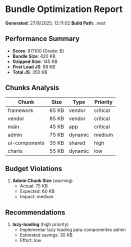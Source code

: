 # Bundle Optimization Report

**Generated**: 27/9/2025, 12:11:02
**Build Path**: .next

## Performance Summary

- **Score**: 87/100 (Grade: B)
- **Bundle Size**: 420 KB
- **Gzipped Size**: 145 KB
- **First Load JS**: 88 KB
- **Total JS**: 350 KB

## Chunks Analysis

| Chunk | Size | Type | Priority |
|-------|------|------|----------|
| framework | 65 KB | vendor | critical |
| vendor | 85 KB | vendor | critical |
| main | 45 KB | app | critical |
| admin | 75 KB | dynamic | medium |
| ui-components | 35 KB | shared | high |
| charts | 55 KB | dynamic | low |

## Budget Violations

1. **Admin Chunk Size** (warning)
   - Actual: 75 KB
   - Expected: 60 KB
   - Impact: medium

## Recommendations

1. **lazy-loading** (high priority)
   - Implementar lazy loading para componentes admin
   - Estimated savings: 30 KB
   - Effort: low

